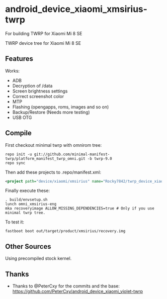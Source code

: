 # android_device_xiaomi_xmsirius-twrp
For building TWRP for Xiaomi Mi 8 SE

TWRP device tree for Xiaomi Mi 8 SE

## Features

Works:

- ADB
- Decryption of /data
- Screen brightness settings
- Correct screenshot color
- MTP
- Flashing (opengapps, roms, images and so on)
- Backup/Restore (Needs more testing)
- USB OTG

## Compile

First checkout minimal twrp with omnirom tree:

```
repo init -u git://github.com/minimal-manifest-twrp/platform_manifest_twrp_omni.git -b twrp-9.0
repo sync
```

Then add these projects to .repo/manifest.xml:

```xml
<project path="device/xiaomi/xmsirius" name="Rocky7842/twrp_device_xiaomi_xmsirius" remote="github" revision="android-9.0" />
```

Finally execute these:

```
. build/envsetup.sh
lunch omni_xmsirius-eng
mka recoveryimage ALLOW_MISSING_DEPENDENCIES=true # Only if you use minimal twrp tree.
```

To test it:

```
fastboot boot out/target/product/xmsirius/recovery.img
```

## Other Sources

Using precompiled stock kernel.

## Thanks

- Thanks to @PeterCxy for the commits and the base: https://github.com/PeterCxy/android_device_xiaomi_violet-twrp
